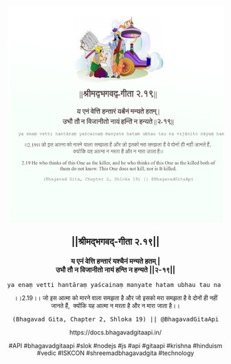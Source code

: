 <img src="../../asset/BG_2_19.png"/>
<center><h2>||श्रीमद्‍भगवद्‍-गीता २.१९||</h2>
<h3>य एनं वेत्ति हन्तारं यश्चैनं मन्यते हतम् |<br/>उभौ तौ न विजानीतो नायं हन्ति न हन्यते ||२-१९||</h3>
<pre>ya enaṃ vetti hantāraṃ yaścainaṃ manyate hatam ubhau tau na vijānīto nāyaṃ hanti na hanyate ||2-19||</pre>
<p>।।2.19।। जो इस आत्मा को मारने वाला समझता है और जो इसको मरा समझता है वे दोनों ही नहीं जानते हैं,  क्योंकि यह आत्मा न मरता है और न मारा जाता है।।</p>
<pre>(Bhagavad Gita, Chapter 2, Shloka 19) || @BhagavadGitaApi</pre><p>https://docs.bhagavadgitaapi.in/</p><p>#API #bhagavadgitaapi #slok #nodejs #js #api #gitaapi #krishna #hinduism #vedic #ISKCON #shreemadbhagavadgita #technology</p></center>